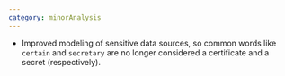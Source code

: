 ```yaml
---
category: minorAnalysis
---
```

* Improved modeling of sensitive data sources, so common words like `certain` and `secretary` are no longer considered a certificate and a secret (respectively).

